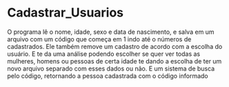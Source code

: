 # Cadastrar_Usuarios

O programa lê o nome, idade, sexo e data de nascimento, e salva em um arquivo com um código que começa em 1 indo até o números de cadastrados.
Ele também remove um cadastro de acordo com a escolha do usuário.
E te da uma análise podendo escolher se quer ver todas as mulheres, homens ou pessoas de certa idade te dando a escolha de ter um novo arquivo separado com esses dados ou não.
E um sistema de busca pelo código, retornando a pessoa cadastrada com o código informado
